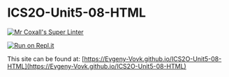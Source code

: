 # ICS2O-Unit5-08-HTML

[![Mr Coxall's Super Linter](https://github.com/Evgeny-Vovk/ICS2O-Unit5-08-HTML/workflows/Mr%20Coxall's%20Super%20Linter/badge.svg)](https://github.com/Evgeny-Vovk/ICS2O-Unit5-08-HTML/actions)

[![Run on Repl.it](https://repl.it/badge/github/Evgeny-Vovk/ICS2O-Unit5-08-HTML)](https://repl.it/github/Evgeny-Vovk/ICS2O-Unit5-08-HTML)

This site can be found at: [https://Evgeny-Vovk.github.io/ICS2O-Unit5-08-HTML](https://Evgeny-Vovk.github.io/ICS2O-Unit5-08-HTML)

